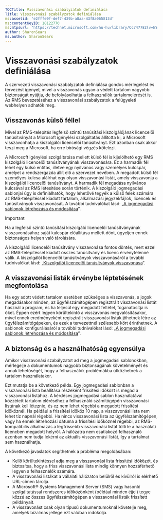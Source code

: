 ```yaml
---
TOCTitle: Visszavonási szabályzatok definiálása
Title: Visszavonási szabályzatok definiálása
ms:assetid: 'e2fffe9f-def7-439b-a8aa-43f8a065813d'
ms:contentKeyID: 18122770
ms:mtpsurl: 'https://technet.microsoft.com/hu-hu/library/Cc747782(v=WS.10)'
author: SharonSears
ms.author: SharonSears
---
```


Visszavonási szabályzatok definiálása
=====================================

A szervezeti visszavonási szabályzatok definiálása gondos mérlegelést és tervezést igényel, mivel a visszavonás ugyan a védett tartalom nagyobb biztonságát nyújtja, de befolyásolhatja a felhasználók tartalomelérését is. Az RMS bevezetéséhez a visszavonási szabályzatok a felügyeleti webhelyen adhatók meg.

Visszavonás külső féllel
------------------------

Mivel az RMS-telepítés legfelső szintű tanúsítási kiszolgálójának licencelői tanúsítványát a Microsoft igénylési szolgáltatás állította ki, a Microsoft visszavonhatja a kiszolgálói licencelői tanúsítványt. Ezt azonban csak akkor teszi meg a Microsoft, ha erre bírósági végzés kötelezi.

A Microsoft igénylési szolgáltatása mellett külső fél is kijelölhető egy RMS kiszolgáló licencelői tanúsítványának visszavonására. Ez a harmadik fél lehet egy külső entitás, illetve egy nyilvános vagy személyes kulcspár, amelyet a rendszergazda állít elő a szervezet nevében. A megadott külső fél személyes kulcsa aláírhat egy olyan visszavonási listát, amely visszavonja a kiszolgálói licencelői tanúsítványt. A harmadik fél megadása nyilvános kulcsával az RMS létesítése során történik. A kiszolgáló jogmegadási sablonjai úgy is definiálhatók, hogy lehetővé tegyék a külső felek számára az RMS-telepítéssel kiadott tartalom, alkalmazási jegyzékfájlok, licencek és tanúsítványok visszavonását. A további tudnivalókat lásd: „[A jogmegadási sablonok létrehozása és módosítása](https://technet.microsoft.com/6014176f-ef71-4d29-b3e3-da129c18563d)”.

> [!IMPORTANT]  
> Ha a legfelső szintű tanúsítási kiszolgáló licencelői tanúsítványának visszavonásához saját kulcspár előállítása mellett dönt, ügyeljen ennek biztonságos helyen való tárolására. 

A kiszolgálói licencelői tanúsítvány visszavonása fontos döntés, mert ezzel az RMS-telepítéssel kiadott összes tanúsítvány és licenc érvénytelenné válik. A kiszolgálói licencelői tanúsítványok visszavonásáról a további tudnivalókat lásd: „[Kiszolgálói licencelői tanúsítványok visszavonása](https://technet.microsoft.com/8020861d-d196-4431-8282-044675ef5616)”.

A visszavonási listák érvénybe léptetésének megfontolása
--------------------------------------------------------

Ha egy adott védett tartalom esetében szükséges a visszavonás, a jogok megadásakor minden, az ügyfélszámítógépen regisztrált visszavonási listát használ a program, és ha teljesül egy megadott feltétel, foganatosítja is őket. Éppen ezért legyen körültekintő a visszavonás megvalósításakor, mivel ennek eredményeként regisztrált visszavonási listák jöhetnek létre az ügyfélszámítógépeken, és ezek a tervezettnél szélesebb kört érinthetnek. A sablonok konfigurálásáról a további tudnivalókat lásd: „[A jogmegadási sablonok létrehozása és módosítása](https://technet.microsoft.com/6014176f-ef71-4d29-b3e3-da129c18563d)”.

A biztonság és a használhatóság egyensúlya
------------------------------------------

Amikor visszavonási szabályzatot ad meg a jogmegadási sablonokban, mérlegelje a dokumentumok nagyobb biztonságának követelményét és annak lehetőségét, hogy a felhasználók problémákba ütközhetnek a tartalom használatakor.

Ezt mutatja be a következő példa. Egy jogmegadási sablonban a visszavonási lista beállítása részeként frissítési időközt is megad a visszavonási listához. A kérdéses jogmegadási sablon használatával közzétett tartalom eléréséhez a felhasználó számítógépén visszavonási listának kell léteznie, és ez nem lehet régebbi a megadott frissítési időköznél. Ha például a frissítési időköz 10 nap, a visszavonási lista nem lehet tíz napnál régebbi. Ha nincs visszavonási lista az ügyfélszámítógépen, vagy ha ennek létrehozási dátuma a frissítési időköznél régebbi, az RMS-kompatibilis alkalmazás a legfrissebb visszavonási listát tölti le a használati licencben megadott helyről. A hálózatra nem csatlakozó felhasználó azonban nem tudja lekérni az aktuális visszavonási listát, így a tartalmat sem használhatja.

A következő javaslatok segíthetnek a probléma megoldásában:

-   Kellő körültekintéssel adja meg a visszavonási lista frissítési időközét, és biztosítsa, hogy a friss visszavonási lista mindig könnyen hozzáférhető legyen a felhasználók számára.
-   A visszavonási listákat a vállalati hálózaton belülről és kívülről is elérhető URL-címen tárolja.
-   A Microsoft® Systems Management Server (SMS) vagy hasonló szolgáltatással rendszeres időközönként (például minden éjjel) tegye közzé az összes ügyfélszámítógépen a visszavonási listák frissített példányait.
-   A visszavonást csak olyan típusú dokumentumoknál követelje meg, amelyek bizalmas jellege ezt valóban indokolja.
